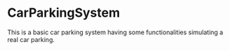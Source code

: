 # CarParkingSystem
This is a basic car parking system having some functionalities simulating a real car parking.
